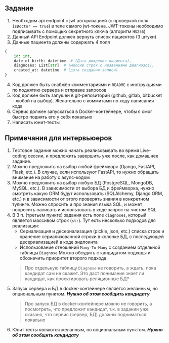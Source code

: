 ## Задание
1) Необходим api endpoint с jwt авторизацией (с проверкой поля `isDoctor == true`) в теле самого jwt-токена. JWT-токены необходимо подписывать с помощью секретного ключа (алгоритм `HS256`)
2) Данный API Endpoint должен вернуть список пациентов (3 штуки)
3) Данные пациента должны содержать 4 поля 
```python
{
    id: int,
    date_of_birth: datetime  # (Дата рождения пациента),
    diagnoses: List[str]  # (массив строк с названиями диагнозов),
    created_at: datetime  # (дата создания записи)
}
```
4) Код должен быть снабжён комментариями и `README` с инструкциями по поднятию сервера и отправке запросов
5) Код должен быть запушен в git-репозиторий (github, gitlab, bitbucket - любой на выбор). Желательно с коммитами по ходу написания кода
6) Сервис должен запускаться в Docker-контейнере, чтобы я смог быстро поднять его у себя локально
7) Написать юнит-тесты
## Примечания для интервьюеров
1) Тестовое задание можно начать реализовывать во время Live-coding сессии, и предложить завершить уже после, как домашнее задание.
2) Можно предложить на выбор любой фреймворк (Django, FastAPI, Flask, etc.). В случае, если используют FastAPI, то нужно обращать внимание на работу с async-кодом
3) Можно предложить на выбор любую БД (PostgreSQL, MongoDB, MySQL, etc.). В зависимости от выбора БД и фреймворка, нужно смотреть какую ORM будут использовать (SQLAlchemy, Django ORM, etc.) и в зависимости от этого проверять знания в конкретном тулинге. Можно спросить и про знания языка SQL, и может попросить написать и использовать в коде запрос на чистом SQL.
4) В 3 п. (третьем пункте) задания есть поле `diagnoses`, который является массивом строк (`str`). Тут есть несколько подходов для реализации:
   * Сериализация и десериализация (pickle, json, etc.) списка строк и хранение сериализованной строки в колонке БД, с последующей десериализацией в коде эндпоинта
   * Использование отношений `Many-To-Many` с созданием отдельной таблицы `Diagnose`
Можно обсудить с кандидатом подходы и обозначить приоритет второго подхода.
   > Про отдельную таблицу `Diagnose` не говорить, а ждать, пока кандидат сам не скажет. Это даст понимание знает ли кандидат, как проектировать реляционные БД?
5) Запуск сервера и БД в docker-контейнере является желанным, но опциональным пунктом. ***Нужно об этом сообщить кандидату***
   > Про запуск БД в docker-контейнере можно не говорить, а посмотреть, что предложит кандидат, т.к. в задании уже сказано, что сервис (сервер, БД) должны подниматься локально
6) Юнит тесты являются желанным, но опциональным пунктом. ***Нужно об этом сообщить кандидату***